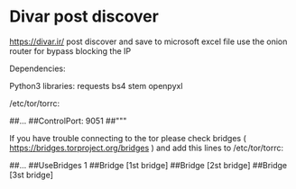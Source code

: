 # Divar post discover

https://divar.ir/ post discover and save to microsoft excel file
use the onion router for bypass blocking the IP

Dependencies:

Python3 libraries:
  requests
  bs4
  stem
  openpyxl

/etc/tor/torrc:

##...
##ControlPort: 9051
##"""

If you have trouble connecting to the tor please check bridges ( https://bridges.torproject.org/bridges )
and add this lines to /etc/tor/torrc:

##...
##UseBridges 1
##Bridge [1st bridge]
##Bridge [2st bridge]
##Bridge [3st bridge]




